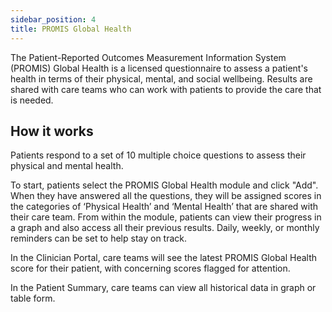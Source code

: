 ```yaml
---
sidebar_position: 4
title: PROMIS Global Health
---
```


The Patient-Reported Outcomes Measurement Information System (PROMIS) Global Health is a licensed questionnaire to assess a patient's health in terms of their physical, mental, and social wellbeing. Results are shared with care teams who can work with patients to provide the care that is needed.

## How it works

Patients respond to a set of 10 multiple choice questions to assess their physical and mental health. 

To start, patients select the PROMIS Global Health module and click "Add". When they have answered all the questions, they will be assigned scores in the categories of ‘Physical Health’ and ‘Mental Health’ that are shared with their care team. From within the module, patients can view their progress in a graph and also access all their previous results. Daily, weekly, or monthly reminders can be set to help stay on track.

<!-- ![PROMIS Global Health in Huma App](./assets/) -->

In the Clinician Portal, care teams will see the latest PROMIS Global Health score for their patient, with concerning scores flagged for attention.

<!-- ![Clinician view of gloabl health](./assets/) -->

In the Patient Summary, care teams can view all historical data in graph or table form.

